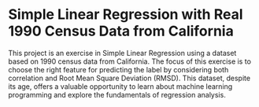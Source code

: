 # Simple Linear Regression with Real 1990 Census Data from California

This project is an exercise in Simple Linear Regression using a dataset based on 1990 census data from California. The focus of this exercise is to choose the right feature for predicting the label by considering both correlation and Root Mean Square Deviation (RMSD). This dataset, despite its age, offers a valuable opportunity to learn about machine learning programming and explore the fundamentals of regression analysis.
